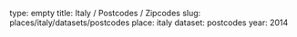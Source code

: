 type: empty
title: Italy / Postcodes / Zipcodes
slug: places/italy/datasets/postcodes
place: italy
dataset: postcodes
year: 2014

